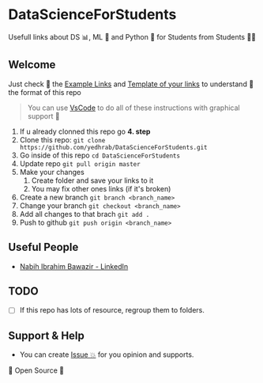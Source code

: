 # DataScienceForStudents

Usefull links about DS 📊, ML 🧠 and Python 🐍 for Students from Students 👨‍🏫

## Welcome

Just check 👀 the [Example Links](X%20-%20Example%20Links.md) and [Template of your links](0%20-%20Template%20of%20your%20links.md) to understand 🤔 the format of this repo

> You can use [VsCode](https://code.visualstudio.com/docs/editor/versioncontrol) to do all of these instructions with graphical support 🚀

1. If u already clonned this repo go **4. step**
2. Clone this repo: `git clone https://github.com/yedhrab/DataScienceForStudents.git`
3. Go inside of this repo `cd DataScienceForStudents`
4. Update repo `git pull origin master`
5. Make your changes
   1. Create folder and save your links to it
   2. You may fix other ones links (if it's broken)
6. Create a new branch `git branch <branch_name>`
7. Change your branch `git checkout <branch_name>`
8. Add all changes to that brach `git add .`
9. Push to github `git push origin <branch_name>`

## Useful People

- [Nabih Ibrahim Bawazir - LinkedIn](https://www.linkedin.com/in/nabihbawazir/)

## TODO

- [ ] If this repo has lots of resource, regroup them to folders.

## Support & Help

- You can create [Issue 💥](https://github.com/yedhrab/DataScienceForStudents/issues) for you opinion and supports.

🎈 Open Source 🎈
